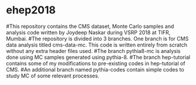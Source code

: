 # ehep2018
#This repository contains the CMS dataset, Monte Carlo samples and analysis code written by Joydeep Naskar during VSRP 2018 at TIFR, Mumbai.
#The repository is divided into 3 branches. One branch is for CMS data analysis titled cms-data-mc. This code is written entirely from scratch without any extra header files used.
#The branch pythia8-mc is analysis done using MC samples generated using pythia-8.
#The branch hep-tutorial contains some of my modifications to pre-existing codes in hep-tutorial of CMS.
#An additional branch named pythia-codes contain simple codes to study MC of some relevant processes.
